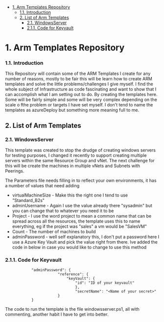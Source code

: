 - [1. Arm Templates Repository](#1-arm-templates-repository)
    - [1.1. Introduction](#11-introduction)
  - [2. List of Arm Templates](#2-list-of-arm-templates)
    - [2.1. WindowsServer](#21-windowsserver)
    - [2.1.1. Code for Keyvault](#211-code-for-keyvault)
  
# 1. Arm Templates Repository
### 1.1. Introduction
This Repository will contain some of the ARM Templates I create for any number of reasons, mostly to be fair this will be learn how to create ARM templates and solve the little problems/challenges I give myself. I find the whole subject of Infrastructure as code fascinating and want to show that I can accomplish what I am setting out to do. By creating the templates here. Some will be fairly simple and some will be very complex depending on the scale o fthe problem or targets I have set myself. I don't tend to name the templates as azureDeploy but something more meaning full to me.

## 2. List of Arm Templates

### 2.1. WindowsServer
This template was created to stop the drudge of creating windows servers for testing purposes, I changed it recently to support creating multiple servers within the same Resource Group and vNet. The next challenge for this will be create the machines in multiple vNets and Subnets with Peerings.

The Parameters file needs filling in to reflect your own environments, it has a number of values that need adding 

- virtualMachineSize - Make this the right one I tend to use "Standard_B2s"
- adminUsername - Again I use the value already there "sysadmin" but you can change that to whatever you need it to be
- Project - I use the word project to mean a common name that can be spread across all the resources, the template uses this to name everything, eg if the project was "sales" a vm would be "SalesVM<integer of the build>"
- Count - The number of machines to build
- adminPassword - well self explanatory this, I don't put a password here I use a Azure Key Vault and pick the value right from there. Ive added the code in below in case you would like to change to use this method

### 2.1.1. Code for Keyvault
                "adminPassword": {
                            "reference": {
                                "keyVault": {
                                    "id": "ID of your keyvault"
                                    },
                                    "secretName": "<Name of your secret>"
                            }
                }

The code to run the template is the file windowsserver.ps1, all with commenting, another habit I have to get into better.
  







